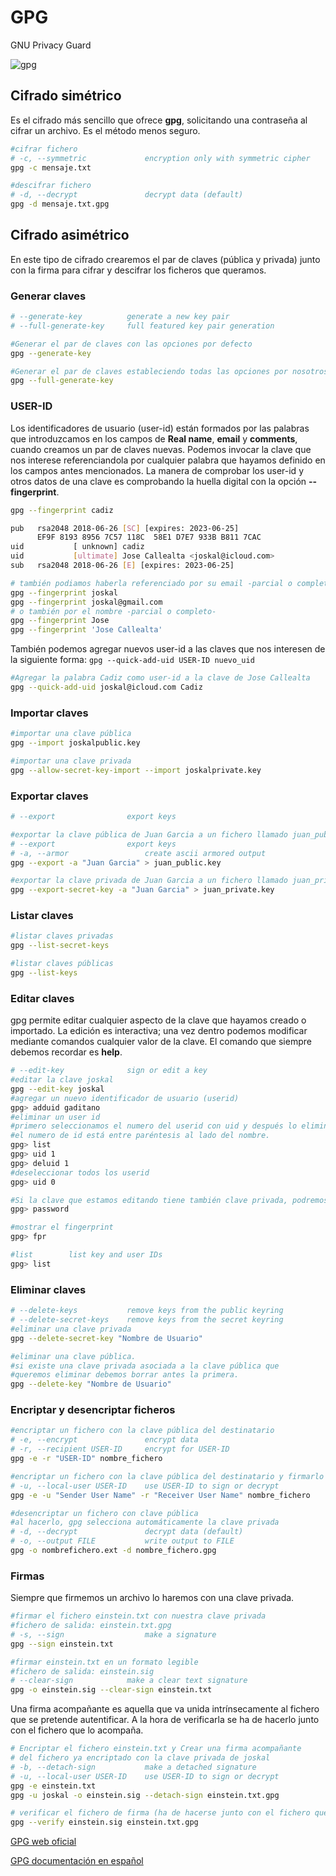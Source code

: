 # GPG
GNU Privacy Guard

![gpg](https://www.gnupg.org/share/logo-gnupg-light-purple-bg.png)

## Cifrado simétrico
Es el cifrado más sencillo que ofrece **gpg**, solicitando una contraseña al cifrar un archivo. Es el método menos seguro.
```bash
#cifrar fichero
# -c, --symmetric             encryption only with symmetric cipher
gpg -c mensaje.txt

#descifrar fichero
# -d, --decrypt               decrypt data (default)
gpg -d mensaje.txt.gpg
```

## Cifrado asimétrico
En este tipo de cifrado crearemos el par de claves (pública y privada) junto con la firma para cifrar y descifrar los ficheros que queramos.

### Generar claves
```bash
# --generate-key          generate a new key pair
# --full-generate-key     full featured key pair generation

#Generar el par de claves con las opciones por defecto
gpg --generate-key

#Generar el par de claves estableciendo todas las opciones por nosotros
gpg --full-generate-key
```

### USER-ID
Los identificadores de usuario (user-id) están formados por las palabras que introduzcamos en los campos de **Real name**, **email** y **comments**, cuando creamos un par de claves nuevas. Podemos invocar la clave que nos interese referenciandola por cualquier palabra que hayamos definido en los campos antes mencionados. La manera de comprobar los user-id y otros datos de una clave es comprobando la huella digital con la opción **--fingerprint**.
```bash
gpg --fingerprint cadiz

pub   rsa2048 2018-06-26 [SC] [expires: 2023-06-25]
      EF9F 8193 8956 7C57 118C  58E1 D7E7 933B B811 7CAC
uid           [ unknown] cadiz
uid           [ultimate] Jose Callealta <joskal@icloud.com>
sub   rsa2048 2018-06-26 [E] [expires: 2023-06-25]

# también podiamos haberla referenciado por su email -parcial o completo-
gpg --fingerprint joskal
gpg --fingerprint joskal@gmail.com
# o también por el nombre -parcial o completo-
gpg --fingerprint Jose
gpg --fingerprint 'Jose Callealta'
```
También podemos agregar nuevos user-id a las claves que nos interesen de la siguiente forma:
`gpg --quick-add-uid USER-ID nuevo_uid`
```bash
#Agregar la palabra Cadiz como user-id a la clave de Jose Callealta
gpg --quick-add-uid joskal@icloud.com Cadiz
```

### Importar claves
```bash
#importar una clave pública
gpg --import joskalpublic.key

#importar una clave privada
gpg --allow-secret-key-import --import joskalprivate.key
```
### Exportar claves
```bash
# --export                export keys

#exportar la clave pública de Juan Garcia a un fichero llamado juan_public.key
# --export                export keys
# -a, --armor                 create ascii armored output
gpg --export -a "Juan Garcia" > juan_public.key

#exportar la clave privada de Juan Garcia a un fichero llamado juan_private.key
gpg --export-secret-key -a "Juan Garcia" > juan_private.key
```

### Listar claves
```bash
#listar claves privadas
gpg --list-secret-keys

#listar claves públicas
gpg --list-keys
```

### Editar claves
gpg permite editar cualquier aspecto de la clave que hayamos creado o importado. La edición es interactiva; una vez dentro podemos modificar mediante comandos cualquier valor de la clave. El comando que siempre debemos recordar es **help**.
```bash
# --edit-key              sign or edit a key
#editar la clave joskal
gpg --edit-key joskal
#agregar un nuevo identificador de usuario (userid)
gpg> adduid gaditano
#eliminar un user id 
#primero seleccionamos el numero del userid con uid y después lo eliminamos
#el numero de id está entre paréntesis al lado del nombre.
gpg> list
gpg> uid 1
gpg> deluid 1
#deseleccionar todos los userid
gpg> uid 0

#Si la clave que estamos editando tiene también clave privada, podremos cambiar el password.
gpg> password

#mostrar el fingerprint
gpg> fpr

#list        list key and user IDs
gpg> list
```

### Eliminar claves
```bash
# --delete-keys           remove keys from the public keyring
# --delete-secret-keys    remove keys from the secret keyring
#eliminar una clave privada
gpg --delete-secret-key "Nombre de Usuario"

#eliminar una clave pública.
#si existe una clave privada asociada a la clave pública que
#queremos eliminar debemos borrar antes la primera.
gpg --delete-key "Nombre de Usuario"
```

### Encriptar y desencriptar ficheros
```bash
#encriptar un fichero con la clave pública del destinatario
# -e, --encrypt               encrypt data
# -r, --recipient USER-ID     encrypt for USER-ID
gpg -e -r "USER-ID" nombre_fichero

#encriptar un fichero con la clave pública del destinatario y firmarlo con nuestra clave privada
# -u, --local-user USER-ID    use USER-ID to sign or decrypt
gpg -e -u "Sender User Name" -r "Receiver User Name" nombre_fichero

#desencriptar un fichero con clave pública
#al hacerlo, gpg selecciona automáticamente la clave privada
# -d, --decrypt               decrypt data (default)
# -o, --output FILE           write output to FILE
gpg -o nombrefichero.ext -d nombre_fichero.gpg
```

### Firmas
Siempre que firmemos un archivo lo haremos con una clave privada.
```bash
#firmar el fichero einstein.txt con nuestra clave privada
#fichero de salida: einstein.txt.gpg
# -s, --sign                  make a signature
gpg --sign einstein.txt

#firmar einstein.txt en un formato legible
#fichero de salida: einstein.sig
# --clear-sign            make a clear text signature
gpg -o einstein.sig --clear-sign einstein.txt
```

Una firma acompañante es aquella que va unida intrínsecamente al fichero que se pretende autentificar.
A la hora de verificarla se ha de hacerlo junto con el fichero que lo acompaña.
```bash
# Encriptar el fichero einstein.txt y Crear una firma acompañante
# del fichero ya encriptado con la clave privada de joskal
# -b, --detach-sign           make a detached signature
# -u, --local-user USER-ID    use USER-ID to sign or decrypt
gpg -e einstein.txt
gpg -u joskal -o einstein.sig --detach-sign einstein.txt.gpg

# verificar el fichero de firma (ha de hacerse junto con el fichero que lo acompaña)
gpg --verify einstein.sig einstein.txt.gpg
```

[GPG web oficial](https://www.gnupg.org/index.html)

[GPG documentación en español](https://www.gnupg.org/gph/es/manual.html)
